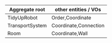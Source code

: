 |Aggregate root | other entities / VOs |
|---|---|
| TidyUpRobot | Order,Coordinate |
| TransportSystem | Coordinate,Connection |
| Room | Coordinate,Wall |